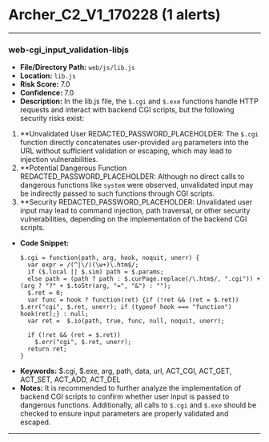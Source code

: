 # Archer_C2_V1_170228 (1 alerts)

---

### web-cgi_input_validation-libjs

- **File/Directory Path:** `web/js/lib.js`
- **Location:** `lib.js`
- **Risk Score:** 7.0
- **Confidence:** 7.0
- **Description:** In the lib.js file, the `$.cgi` and `$.exe` functions handle HTTP requests and interact with backend CGI scripts, but the following security risks exist:  
1. **Unvalidated User REDACTED_PASSWORD_PLACEHOLDER: The `$.cgi` function directly concatenates user-provided `arg` parameters into the URL without sufficient validation or escaping, which may lead to injection vulnerabilities.  
2. **Potential Dangerous Function REDACTED_PASSWORD_PLACEHOLDER: Although no direct calls to dangerous functions like `system` were observed, unvalidated input may be indirectly passed to such functions through CGI scripts.  
3. **Security REDACTED_PASSWORD_PLACEHOLDER: Unvalidated user input may lead to command injection, path traversal, or other security vulnerabilities, depending on the implementation of the backend CGI scripts.
- **Code Snippet:**
  ```
  $.cgi = function(path, arg, hook, noquit, unerr) {
    var expr = /(^|\/)(\w+)\.htm$/;
    if ($.local || $.sim) path = $.params;
    else path = (path ? path : $.curPage.replace(/\.htm$/, ".cgi")) + (arg ? "?" + $.toStr(arg, "=", "&") : "");
    $.ret = 0;
    var func = hook ? function(ret) {if (!ret && (ret = $.ret)) $.err("cgi", $.ret, unerr); if (typeof hook === "function") hook(ret);} : null;
    var ret =  $.io(path, true, func, null, noquit, unerr);
    
    if (!ret && (ret = $.ret))
      $.err("cgi", $.ret, unerr);
    return ret;
  }
  ```
- **Keywords:** $.cgi, $.exe, arg, path, data, url, ACT_CGI, ACT_GET, ACT_SET, ACT_ADD, ACT_DEL
- **Notes:** It is recommended to further analyze the implementation of backend CGI scripts to confirm whether user input is passed to dangerous functions. Additionally, all calls to `$.cgi` and `$.exe` should be checked to ensure input parameters are properly validated and escaped.

---
